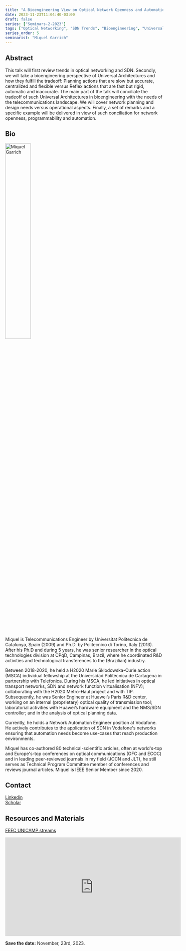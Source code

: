 ```yaml
---
title: "A Bioengineering View on Optical Network Openness and Automation"
date: 2023-11-23T11:04:40-03:00
draft: false
series: ["Seminars-2-2023"]
tags: ["Optical Networking", "SDN Trends", "Bioengineering", "Universal Architectures"]
series_order: 5
seminarist: "Miquel Garrich"
---
```



## Abstract
This talk will first review trends in optical networking and SDN. Secondly, we will take a bioengineering perspective of Universal Architectures and how they fulfill the tradeoff: Planning actions that are slow but accurate, centralized and flexible versus Reflex actions that are fast but rigid, automatic and inaccurate. The main part of the talk will conciliate the tradeoff of such Universal Architectures in bioengineering with the needs of the telecommunications landscape. We will cover network planning and design needs versus operational aspects. Finally, a set of remarks and a specific example will be delivered in view of such conciliation for network openness, programmability and automation.

## Bio
<img alt="Miquel Garrich" src="/seminars/seminars-2-2023/5/miquel-garrich-cropped.png" style="width: 40%; height: 160x;">

Miquel is Telecommunications Engineer by Universitat Politecnica de Catalunya, Spain (2009) and Ph.D. by Politecnico di Torino, Italy (2013). After his Ph.D and during 5 years, he was senior researcher in the optical technologies division at CPqD, Campinas, Brazil, where he coordinated R&D activities and technological transferences to the (Brazilian) industry.

Between 2018-2020, he held a H2020 Marie Sklodowska-Curie action (MSCA) individual fellowship at the Universidad Politécnica de Cartagena in partnership with Telefonica. During his MSCA, he led initiatives in optical transport networks, SDN and network function virtualisation (NFV); collaborating with the H2020 Metro-Haul project and with TIP. Subsequently, he was Senior Engineer at Huawei’s Paris R&D center, working on an internal (proprietary) optical quality of transmission tool; laboratorial activities with Huawei’s hardware equipment and the NMS/SDN controller; and in the analysis of optical planning data.

Currently, he holds a Network Automation Engineer position at Vodafone. He actively contributes to the application of SDN in Vodafone's networks ensuring that automation needs become use-cases that reach production environments.

Miquel has co-authored 80 technical-scientific articles, often at world's-top and Europe's-top conferences on optical communications (OFC and ECOC) and in leading peer-reviewed journals in my field (JOCN and JLT), he still serves as Technical Program Committee member of conferences and reviews journal articles. Miquel is IEEE Senior Member since 2020.

## Contact
[Linkedin](https://www.linkedin.com/in/garrich/) \
[Scholar](https://scholar.google.com.br/citations?user=3J2fpQ0AAAAJ&hl=pt-BR)

## Resources and Materials
[FEEC UNICAMP streams](https://www.youtube.com/@feec-unicamp/streams)


<iframe width="560" height="315" src="https://www.youtube.com/embed/e148IZJdyaE" title="YouTube video player" frameborder="0" allow="accelerometer; autoplay; clipboard-write; encrypted-media; gyroscope; picture-in-picture; web-share" allowfullscreen></iframe>


**Save the date:** November, 23rd, 2023.
